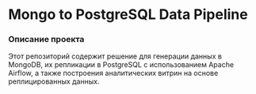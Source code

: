 # Mongo to PostgreSQL Data Pipeline

### Описание проекта

Этот репозиторий содержит решение для генерации данных в MongoDB, их репликации в PostgreSQL с использованием Apache Airflow, а также построения аналитических витрин на основе реплицированных данных.